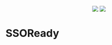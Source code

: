 <p align="center">
<img src="https://github.com/ssoready/ssoready/assets/2180153/5f3b0cc9-58fa-4e43-b4e0-f6c7e29c7dd0#gh-light-mode-only">
<img src="https://github.com/ssoready/ssoready/assets/2180153/fb6ce082-4a92-4b9e-b837-11596ec96c82#gh-dark-mode-only">
</p>

# SSOReady
